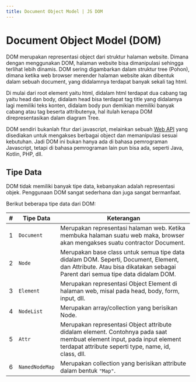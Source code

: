 ```yaml
---
title: Document Object Model | JS DOM
---
```


# Document Object Model (DOM)

DOM merupakan representasi object dari struktur halaman website. Dimana dengan menggunakan DOM, halaman website bisa dimanipulasi sehingga terlihat lebih dinamis. DOM sering digambarkan dalam struktur tree (Pohon), dimana ketika web browser merender halaman website akan dibentuk dalam sebuah document, yang didalamnya terdapat banyak sekali tag html.

Di mulai dari root element yaitu html, didalam html terdapat dua cabang tag yaitu head dan body, didalam head bisa terdapat tag title yang didalamya lagi memiliki teks konten, didalam body pun demikian memiliki banyak cabang atau tag beserta attributenya, hal itulah kenapa DOM direpresentasikan dalam diagram Tree. 

DOM sendiri bukanlah fitur dari javascript, melainkan sebuah [Web API](https://developer.mozilla.org/en-US/docs/Web/API) yang disediakan untuk mengakses berbagai object dan memanipulasi sesuai kebutuhan. Jadi DOM ini bukan hanya ada di bahasa pemrograman Javascript, tetapi di bahasa pemrograman lain pun bisa ada, seperti Java, Kotlin, PHP, dll.

## Tipe Data

DOM tidak memiliki banyak tipe data, kebanyakan adalah representasi objek. Penggunaan DOM sangat sederhana dan juga sangat bermanfaat. 

Berikut beberapa tipe data dari DOM:

| # | Tipe Data | Keterangan |
| :-: | --------- | ---------- |
| 1 | `Document` | Merupakan representasi halaman web. Ketika membuka halaman suatu web maka, browser akan mengakses suatu contractor Document. |
| 2 | `Node` | Merupakan base class untuk semua tipe data didalam DOM. Seperti, Document, Element, dan Attribute. Atau bisa dikatakan sebagai Parent dari semua tipe data didalam DOM. |
| 3 | `Element` | Merupakan representasi Object Element di halaman web, misal pada head, body, form, input, dll. |
| 4 | `NodeList` | Merupakan array/collection yang berisikan Node. |
| 5 | `Attr` | Merupakan representasi Object attribute didalam element. Contohnya pada saat membuat element input, pada input element terdapat attribute seperti type, name, id, class, dll. |
| 6 | `NamedNodeMap` | Merupakan collection yang berisikan attribute dalam bentuk `"Map"`. |